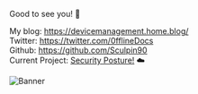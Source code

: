 Good to see you! :mage:

My blog: https://devicemanagement.home.blog/  
Twitter: https://twitter.com/0fflineDocs   
Github: https://github.com/Sculpin90       
Current Project: [Security Posture!](https://github.com/Sculpin90/Powershell/projects/1) :cloud:  
  
   
  
  
  
  
  
![Banner](https://raw.githubusercontent.com/Sculpin90/Rykostars/master/Banner50percent.png?token=AGB3E5PKJJAOXWH3QO4CLES7D2OYQ)

<!--
**Sculpin90/Sculpin90** is a ✨ _special_ ✨ repository because its `README.md` (this file) appears on your GitHub profile.
--!>
